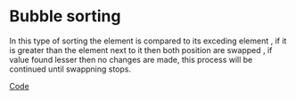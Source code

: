 # Bubble sorting 

In this type of sorting the element is compared to its exceding element , if it is greater than the element next to it then both position are swapped , if value found lesser
then no changes are made, this process will be continued until swappning stops.

[Code]()
